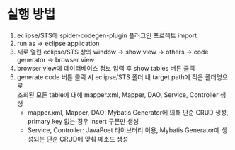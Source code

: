 # 실행 방법

1. eclipse/STS에 spider-codegen-plugin 플러그인 프로젝트 import
2. run as -> eclipse application
3. 새로 열린 eclipse/STS 창의 window -> show view -> others -> code generator -> browser view
4. browser view에 데이터베이스 정보 입력 후 show tables 버튼 클릭
5. generate code 버튼 클릭 시 eclipse/STS 폴더 내 target path에 적은 폴더명으로  
   조회된 모든 table에 대해 mapper.xml, Mapper, DAO, Service, Controller 생성
     - mapper.xml, Mapper, DAO: Mybatis Generator에 의해 단순 CRUD 생성, primary key 없는 경우 insert 구문만 생성
     - Service, Controller: JavaPoet 라이브러리 이용, Mybatis Generator에 생성되는 단순 CRUD에 맞춰 메소드 생성
